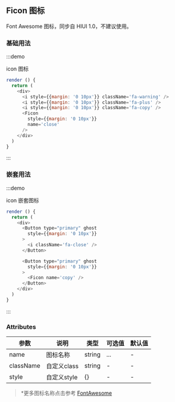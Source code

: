 ## Ficon 图标

Font Awesome 图标，同步自 HIUI 1.0，不建议使用。

### 基础用法

:::demo

icon 图标

```js
render () {
  return (
    <div>
      <i style={{margin: '0 10px'}} className='fa-warning' />
      <i style={{margin: '0 10px'}} className='fa-plus' />
      <i style={{margin: '0 10px'}} className='fa-copy' />
      <Ficon
        style={{margin: '0 10px'}}
        name='close'
      />
    </div>
  )
}
```
:::


### 嵌套用法

:::demo

icon 嵌套图标

```js
render () {
  return (
    <div>
      <Button type="primary" ghost
        style={{margin: '0 10px'}}
      >
        <i className='fa-close' />
      </Button>

      <Button type="primary" ghost
        style={{margin: '0 10px'}}
      >
        <Ficon name='copy' />
      </Button>
    </div>
  )
}
```
:::

### Attributes

| 参数 | 说明 | 类型 | 可选值 |默认值 |
| -------- | ----- | ---- | ---- | ---- |
| name | 图标名称 | string | ... | - |
| className | 自定义class |  string | - | - |
| style | 自定义style | {} | - | - |

> *更多图标名称点击参考 [FontAwesome](https://fontawesome.com/v4.7.0/icons/)
